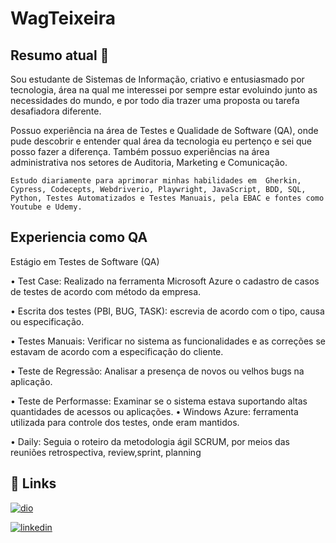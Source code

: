 # WagTeixeira


## Resumo atual 📡

Sou estudante de Sistemas de Informação, criativo e entusiasmado por tecnologia, área na qual me interessei por sempre estar evoluindo junto as necessidades do mundo, e por todo dia trazer uma proposta ou tarefa desafiadora diferente.

Possuo experiência na área de Testes e Qualidade de Software (QA), onde pude descobrir e entender qual área da tecnologia eu pertenço e sei que posso fazer a diferença. Também possuo experiências na área administrativa nos setores de Auditoria, Marketing e Comunicação.

`Estudo diariamente para aprimorar minhas habilidades em  Gherkin, Cypress, Codecepts, Webdriverio, Playwright, JavaScript, BDD, SQL, Python, Testes Automatizados e Testes Manuais, pela EBAC e fontes como Youtube e Udemy.`

## Experiencia como QA

Estágio em Testes de Software (QA)

• Test Case: Realizado na ferramenta Microsoft Azure o cadastro de casos de testes de acordo com método da empresa.

• Escrita dos testes (PBI, BUG, TASK): escrevia de acordo com o tipo, causa ou especificação.

• Testes Manuais: Verificar no sistema as funcionalidades e as correções se estavam de acordo com a especificação do cliente.

• Teste de Regressão: Analisar a presença de novos ou velhos bugs na aplicação.

• Teste de Performasse: Examinar se o sistema estava suportando altas quantidades de acessos ou aplicações.
• Windows Azure: ferramenta utilizada para controle dos testes, onde eram mantidos.

• Daily: Seguia o roteiro da metodologia ágil SCRUM, por meios das reuniões retrospectiva, review,sprint, planning

## 🔗 Links
[![dio](https://img.shields.io/badge/dio-FF6347?style=for-the-badge&logo=ko-fi&logoColor=white)](https://web.dio.me/users/wagalencar1998?tab=achievements)

[![linkedin](https://img.shields.io/badge/linkedin-6495ED?style=for-the-badge&logo=linkedin&logoColor=white)](https://www.linkedin.com/)
